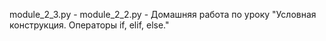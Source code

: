
module_2_3.py - 
module_2_2.py - Домашняя работа по уроку "Условная конструкция. Операторы if, elif, else."
